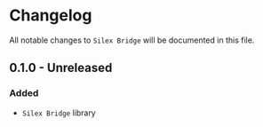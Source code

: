 # Changelog

All notable changes to `Silex Bridge` will be documented in this file.

## 0.1.0 - Unreleased

### Added
- `Silex Bridge` library